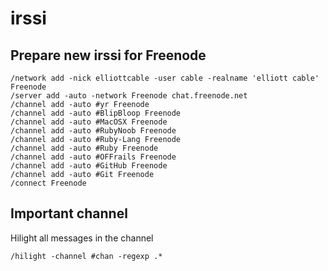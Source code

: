 irssi
=====

Prepare new irssi for Freenode
------------------------------
    
    /network add -nick elliottcable -user cable -realname 'elliott cable' Freenode
    /server add -auto -network Freenode chat.freenode.net
    /channel add -auto #yr Freenode
    /channel add -auto #BlipBloop Freenode
    /channel add -auto #MacOSX Freenode
    /channel add -auto #RubyNoob Freenode
    /channel add -auto #Ruby-Lang Freenode
    /channel add -auto #Ruby Freenode
    /channel add -auto #OFFrails Freenode
    /channel add -auto #GitHub Freenode
    /channel add -auto #Git Freenode
    /connect Freenode

Important channel
-----------------
Hilight all messages in the channel
    
    /hilight -channel #chan -regexp .*